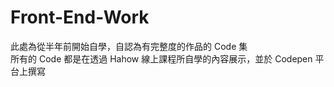 # Front-End-Work
此處為從半年前開始自學，自認為有完整度的作品的 Code 集<br>
所有的 Code 都是在透過 Hahow 線上課程所自學的內容展示，並於 Codepen 平台上撰寫
